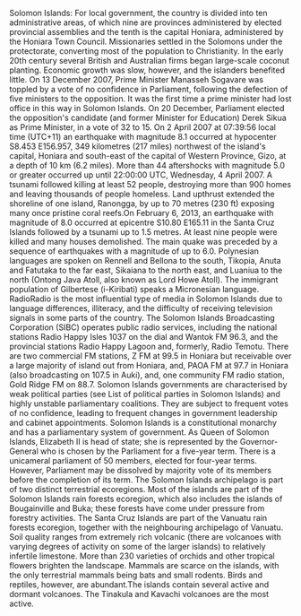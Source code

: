 Solomon Islands: For local government, the country is divided into ten administrative areas, of which nine are provinces administered by elected provincial assemblies and the tenth is the capital Honiara, administered by the Honiara Town Council. Missionaries settled in the Solomons under the protectorate, converting most of the population to Christianity. In the early 20th century several British and Australian firms began large-scale coconut planting. Economic growth was slow, however, and the islanders benefited little. On 13 December 2007, Prime Minister Manasseh Sogavare was toppled by a vote of no confidence in Parliament, following the defection of five ministers to the opposition. It was the first time a prime minister had lost office in this way in Solomon Islands. On 20 December, Parliament elected the opposition's candidate (and former Minister for Education) Derek Sikua as Prime Minister, in a vote of 32 to 15. On 2 April 2007 at 07:39:56 local time (UTC+11) an earthquake with magnitude 8.1 occurred at hypocenter S8.453 E156.957, 349 kilometres (217 miles) northwest of the island's capital, Honiara and south-east of the capital of Western Province, Gizo, at a depth of 10 km (6.2 miles). More than 44 aftershocks with magnitude 5.0 or greater occurred up until 22:00:00 UTC, Wednesday, 4 April 2007. A tsunami followed killing at least 52 people, destroying more than 900 homes and leaving thousands of people homeless. Land upthrust extended the shoreline of one island, Ranongga, by up to 70 metres (230 ft) exposing many once pristine coral reefs.On February 6, 2013, an earthquake with magnitude of 8.0 occurred at epicentre S10.80 E165.11 in the Santa Cruz Islands followed by a tsunami up to 1.5 metres. At least nine people were killed and many houses demolished. The main quake was preceded by a sequence of earthquakes with a magnitude of up to 6.0. Polynesian languages are spoken on Rennell and Bellona to the south, Tikopia, Anuta and Fatutaka to the far east, Sikaiana to the north east, and Luaniua to the north (Ontong Java Atoll, also known as Lord Howe Atoll). The immigrant population of Gilbertese (i-Kiribati) speaks a Micronesian language. RadioRadio is the most influential type of media in Solomon Islands due to language differences, illiteracy, and the difficulty of receiving television signals in some parts of the country. The Solomon Islands Broadcasting Corporation (SIBC) operates public radio services, including the national stations Radio Happy Isles 1037 on the dial and Wantok FM 96.3, and the provincial stations Radio Happy Lagoon and, formerly, Radio Temotu. There are two commercial FM stations, Z FM at 99.5 in Honiara but receivable over a large majority of island out from Honiara, and, PAOA FM at 97.7 in Honiara (also broadcasting on 107.5 in Auki), and, one community FM radio station, Gold Ridge FM on 88.7. Solomon Islands governments are characterised by weak political parties (see List of political parties in Solomon Islands) and highly unstable parliamentary coalitions. They are subject to frequent votes of no confidence, leading to frequent changes in government leadership and cabinet appointments. Solomon Islands is a constitutional monarchy and has a parliamentary system of government. As Queen of Solomon Islands, Elizabeth II is head of state; she is represented by the Governor-General who is chosen by the Parliament for a five-year term. There is a unicameral parliament of 50 members, elected for four-year terms. However, Parliament may be dissolved by majority vote of its members before the completion of its term. The Solomon Islands archipelago is part of two distinct terrestrial ecoregions. Most of the islands are part of the Solomon Islands rain forests ecoregion, which also includes the islands of Bougainville and Buka; these forests have come under pressure from forestry activities. The Santa Cruz Islands are part of the Vanuatu rain forests ecoregion, together with the neighbouring archipelago of Vanuatu. Soil quality ranges from extremely rich volcanic (there are volcanoes with varying degrees of activity on some of the larger islands) to relatively infertile limestone. More than 230 varieties of orchids and other tropical flowers brighten the landscape. Mammals are scarce on the islands, with the only terrestrial mammals being bats and small rodents. Birds and reptiles, however, are abundant.The islands contain several active and dormant volcanoes. The Tinakula and Kavachi volcanoes are the most active.
